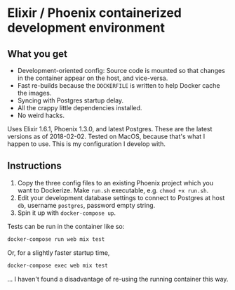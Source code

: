 # Elixir / Phoenix containerized development environment

## What you get

* Development-oriented config: Source code is mounted so that changes in the container appear on the host, and vice-versa.
* Fast re-builds because the `DOCKERFILE` is written to help Docker cache the images.
* Syncing with Postgres startup delay.
* All the crappy little dependencies installed.
* No weird hacks.

Uses Elixir 1.6.1, Phoenix 1.3.0, and latest Postgres. These are the latest versions as of 2018-02-02. Tested on MacOS, because that's what I happen to use. This is my configuration I develop with.

## Instructions

1. Copy the three config files to an existing Phoenix project which you want to Dockerize. Make `run.sh` executable, e.g. `chmod +x run.sh`.
2. Edit your development database settings to connect to Postgres at host `db`, username `postgres`, password empty string.
3. Spin it up with `docker-compose up`.

Tests can be run in the container like so:

```bash
docker-compose run web mix test
```

Or, for a slightly faster startup time,

```bash
docker-compose exec web mix test
```

... I haven't found a disadvantage of re-using the running container this way.
